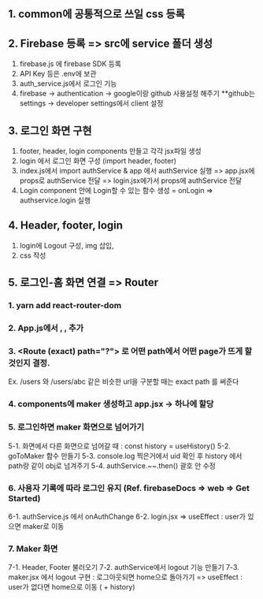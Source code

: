 ## 1. common에 공통적으로 쓰일 css 등록

## 2. Firebase 등록 => src에 service 폴더 생성

1. firebase.js 에 firebase SDK 등록
2. API Key 등은 .env에 보관
3. auth_service.js에서 로그인 기능
4. firebase -> authentication -> google이랑 github 사용설정 해주기 \*\*github는 settings -> developer settings에서 client 설정

## 3. 로그인 화면 구현

1. footer, header, login components 만들고 각각 jsx파일 생성
2. login 에서 로그인 화면 구성 (import header, footer)
3. index.js에서 import authService & app 에서 authService 실행 => app.jsx에 props로 authService 전달
   => login.jsx에가서 props에 authService 전달
4. Login component 안에 Login할 수 있는 함수 생성 = onLogin => authservice.login 실행

## 4. Header, footer, login

1. login에 Logout 구성, img 삽입,
2. css 작성

## 5. 로그인-홈 화면 연결 => Router

### 1. yarn add react-router-dom

### 2. App.js에서 <BrowserRouter>, <Switch>, <Route> 추가

### 3. <Route (exact) path="?"> 로 어떤 path에서 어떤 page가 뜨게 할 것인지 결정.

Ex. /users 와 /users/abc 같은 비슷한 url을 구분할 때는 exact path 를 써준다

### 4. components에 maker 생성하고 app.jsx -> <Switch> 하나에 할당

### 5. 로그인하면 maker 화면으로 넘어가기

5-1. 화면에서 다른 화면으로 넘어갈 때 : const history = useHistory()
5-2. goToMaker 함수 만들기
5-3. console.log 찍은거에서 uid 확인 후 history 에서 path랑 같이 obj로 넘겨주기
5-4. authService.~~.then() 괄호 안 수정

### 6. 사용자 기록에 따라 로그인 유지 (Ref. firebaseDocs => web => Get Started)

6-1. authService.js 에서 onAuthChange
6-2. login.jsx => useEffect : user가 있으면 maker로 이동

### 7. Maker 화면

7-1. Header, Footer 불러오기
7-2. authService에서 logout 기능 만들기
7-3. maker.jsx 에서 logout 구현 : 로그아웃되면 home으로 돌아가기
=> useEffect : user가 없다면 home으로 이동 ( + history)
